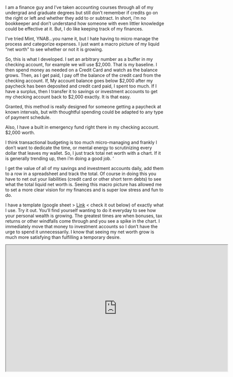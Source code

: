I am a finance guy and I’ve taken accounting courses through all of my undergrad and graduate degrees but still don’t remember if credits go on the right or left and whether they add to or subtract. In short, i’m no bookkeeper and don’t understand how someone with even littler knowledge could be effective at it. But, I do like keeping track of my finances. 

I’ve tried Mint, YNAB...you name it, but I hate having to micro manage the process and categorize expenses. I just want a macro picture of my liquid “net worth” to see whether or not it is growing. 

So, this is what I developed. I set an arbitrary number as a buffer in my checking account, for example we will use \$2,000. That is my baseline. I then spend money as needed on a Credit Card and watch as the balance grows. Then, as I get paid, I pay off the balance of the credit card from the checking account. If, My account balance goes below \$2,000 after my paycheck has been deposited and credit card paid, I spent too much. If I have a surplus, then I transfer it to savings or investment accounts to get my checking account back to $2,000 exactly. It is that easy. 

Granted, this method is really designed for someone getting a paycheck at known intervals, but with thoughtful spending could be adapted to any type of payment schedule. 

Also, I have a built in emergency fund right there in my checking account. $2,000 worth. 

I think transactional budgeting is too much micro-managing and frankly I don’t want to dedicate the time, or mental energy to scrutinizing every dollar that leaves my wallet. So, I just track total net worth with a chart. If it is generally trending up, then i’m doing a good job. ‘

I get the value of all of my savings and investment accounts daily, add them to a row in a spreadsheet and track the total. Of course in doing this you have to net out your liabilities (credit card or other short term debts) to see what the total liquid net worth is. Seeing this macro picture has allowed me to set a more clear vision for my finances and is super low stress and fun to do. 

I have a template (google sheet > [Link](https://docs.google.com/spreadsheets/d/1Gp37F4hHZamP1SthWufM2dIMPkSaHZJVsf1Pu12ZdDI/edit?usp=sharing) < check it out below) of exactly what I use. Try it out. You’ll find yourself wanting to do it everyday to see how your personal wealth is growing. The greatest times are when bonuses, tax returns or other windfalls come through and you see a spike in the chart. I immediately move that money to investment accounts so I don’t have the urge to spend it unnecessarily. I know that seeing my net worth grow is much more satisfying than fulfilling a temporary desire. 

<iframe width="700" height="400" src="https://docs.google.com/spreadsheets/d/1Gp37F4hHZamP1SthWufM2dIMPkSaHZJVsf1Pu12ZdDI/pubhtml?widget=true&amp;headers=false"></iframe>
